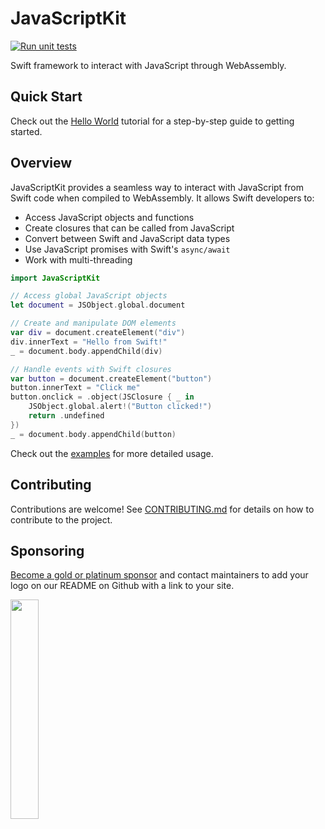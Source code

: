 # JavaScriptKit

[![Run unit tests](https://github.com/swiftwasm/JavaScriptKit/actions/workflows/test.yml/badge.svg)](https://github.com/swiftwasm/JavaScriptKit/actions/workflows/test.yml)

Swift framework to interact with JavaScript through WebAssembly.

## Quick Start

Check out the [Hello World](https://swiftpackageindex.com/swiftwasm/JavaScriptKit/main/tutorials/javascriptkit/hello-world) tutorial for a step-by-step guide to getting started.

## Overview

JavaScriptKit provides a seamless way to interact with JavaScript from Swift code when compiled to WebAssembly. It allows Swift developers to:

- Access JavaScript objects and functions
- Create closures that can be called from JavaScript
- Convert between Swift and JavaScript data types
- Use JavaScript promises with Swift's `async/await`
- Work with multi-threading

```swift
import JavaScriptKit

// Access global JavaScript objects
let document = JSObject.global.document

// Create and manipulate DOM elements
var div = document.createElement("div")
div.innerText = "Hello from Swift!"
_ = document.body.appendChild(div)

// Handle events with Swift closures
var button = document.createElement("button")
button.innerText = "Click me"
button.onclick = .object(JSClosure { _ in
    JSObject.global.alert!("Button clicked!")
    return .undefined
})
_ = document.body.appendChild(button)
```

Check out the [examples](https://github.com/swiftwasm/JavaScriptKit/tree/main/Examples) for more detailed usage.

## Contributing

Contributions are welcome! See [CONTRIBUTING.md](CONTRIBUTING.md) for details on how to contribute to the project.

## Sponsoring

[Become a gold or platinum sponsor](https://github.com/sponsors/swiftwasm/) and contact maintainers to add your logo on our README on Github with a link to your site.

<a href="https://www.emergetools.com/">
  <img src="https://github.com/swiftwasm/swift/raw/swiftwasm-distribution/assets/sponsors/emergetools.png" width="30%">
</a>
